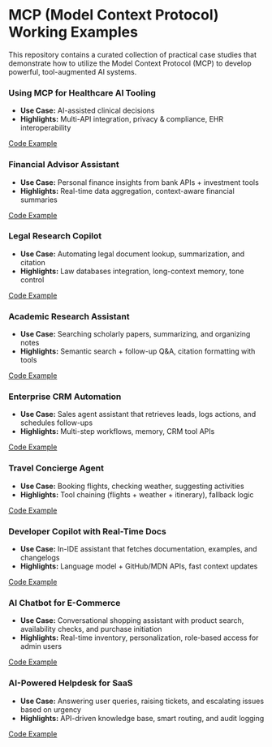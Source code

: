 # MCP (Model Context Protocol) Working Examples
This repository contains a curated collection of practical case studies that demonstrate how to utilize the Model Context Protocol (MCP) to develop powerful, tool-augmented AI systems.

### Using MCP for Healthcare AI Tooling
- **Use Case:** AI-assisted clinical decisions
- **Highlights:** Multi-API integration, privacy & compliance, EHR interoperability

[Code Example](./mcp-healthcare/)

### Financial Advisor Assistant
- **Use Case:** Personal finance insights from bank APIs + investment tools
- **Highlights:** Real-time data aggregation, context-aware financial summaries

[Code Example](./mcp-financial-advisor/)

### Legal Research Copilot
- **Use Case:** Automating legal document lookup, summarization, and citation
- **Highlights:** Law databases integration, long-context memory, tone control

[Code Example]()

### Academic Research Assistant
- **Use Case:** Searching scholarly papers, summarizing, and organizing notes
- **Highlights:** Semantic search + follow-up Q&A, citation formatting with tools

[Code Example]()

### Enterprise CRM Automation
- **Use Case:** Sales agent assistant that retrieves leads, logs actions, and schedules follow-ups
- **Highlights:** Multi-step workflows, memory, CRM tool APIs

[Code Example]()

### Travel Concierge Agent
- **Use Case:** Booking flights, checking weather, suggesting activities
- **Highlights:** Tool chaining (flights + weather + itinerary), fallback logic

[Code Example]()

### Developer Copilot with Real-Time Docs
- **Use Case:** In-IDE assistant that fetches documentation, examples, and changelogs
- **Highlights:** Language model + GitHub/MDN APIs, fast context updates

[Code Example]()

### AI Chatbot for E-Commerce
- **Use Case:** Conversational shopping assistant with product search, availability checks, and purchase initiation
- **Highlights:** Real-time inventory, personalization, role-based access for admin users

[Code Example]()

### AI-Powered Helpdesk for SaaS
- **Use Case:** Answering user queries, raising tickets, and escalating issues based on urgency
- **Highlights:** API-driven knowledge base, smart routing, and audit logging

[Code Example]()
